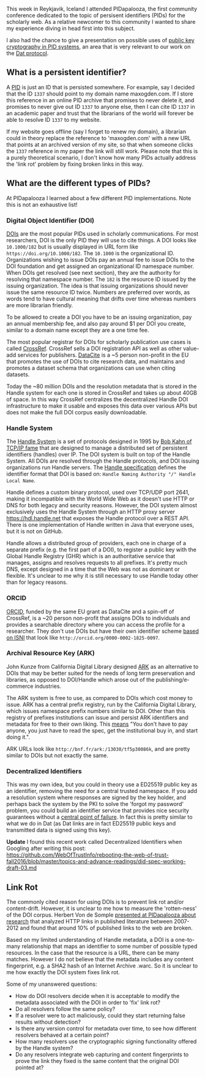 This week in Reykjavik, Iceland I attended PIDapalooza, the first community conference dedicated to the topic of persisent identifiers (PIDs) for the scholarly web. As a relative newcomer to this community I wanted to share my experience diving in head first into this subject.

I also had the chance to give a presentation on possible uses of [public key cryptography in PID systems](https://github.com/maxogden/pidapalooza2016), an area that is very relevant to our work on the [Dat protocol](https://github.com/datproject/docs/blob/master/papers/dat-paper.pdf).

## What is a persistent identifier?

A [PID](https://en.wikipedia.org/wiki/Persistent_identifier) is just an ID that is persisted somewhere. For example, say I decided that the ID `1337` should point to my domain name maxogden.com. If I store this reference in an online PID archive that promises to never delete it, and promises to never give out ID `1337` to anyone else, then I can cite ID `1337` in an academic paper and trust that the librarians of the world will forever be able to resolve ID `1337` to my website.

If my website goes offline (say I forget to renew my domain), a librarian could in theory replace the reference to 'maxogden.com' with a new URL that points at an archived version of my site, so that when someone clicks the `1337` reference in my paper the link will still work. Please note that this is a purely theoretical scenario, I don't know how many PIDs actually address the 'link rot' problem by fixing broken links in this way.

## What are the different types of PIDs?

At PIDapalooza I learned about a few different PID implementations. Note this is not an exhaustive list!

### Digital Object Identifier (DOI)

[DOIs](https://en.wikipedia.org/wiki/Digital_object_identifier) are the most popular PIDs used in scholarly communications. For most researchers, DOI is the only PID they will use to cite things. A DOI looks like `10.1000/182` but is usually displayed in URL form like `https://doi.org/10.1000/182`. The `10.1000` is the organizational ID. Organizations wishing to issue DOIs pay an annual fee to issue DOIs to the DOI foundation and get assigned an organizational ID namespace number. When DOIs get resolved (see next section), they are the authority for resolving that namespace number. The `182` is the resource ID issued by the issuing organization. The idea is that issuing organizations should never issue the same resource ID twice. Numbers are preferred over words, as words tend to have cultural meaning that drifts over time whereas numbers are more librarian friendly.

To be allowed to create a DOI you have to be an issuing organization, pay an annual membership fee, and also pay around $1 per DOI you create, similar to a domain name except they are a one time fee.

The most popular registrar for DOIs for scholarly publication use cases is called [CrossRef](http://www.crossref.org/). CrossRef sells a DOI registration API as well as other value-add services for publishers. [DataCite](https://www.datacite.org/) is a ~5 person non-profit in the EU that promotes the use of DOIs to cite research data, and maintains and promotes a dataset schema that organizations can use when citing datasets.

Today the ~80 million DOIs and the resolution metadata that is stored in the Handle system for each one is stored in CrossRef and takes up about 40GB of space. In this way CrossRef centralizes the decentralized Handle DOI infrastructure to make it usable and exposes this data over various APIs but does not make the full DOI corpus easily downloadable.

### Handle System

The [Handle System](https://en.wikipedia.org/wiki/Handle_System) is a set of protocols designed in 1995 by [Bob Kahn of TCP/IP fame](https://gcn.com/Articles/2009/05/18/GCN-Interview-with-Robert-Kahn.aspx?Page=2) that are designed to manage a distributed set of persistent identifiers (handles) over IP. The DOI system is built on top of the Handle System. All DOIs are resolved through the Handle protocols, and DOI issuing organizations run Handle servers. The [Handle specification](https://tools.ietf.org/html/draft-sun-handle-system-04) defines the identifier format that DOI is based on: `Handle Naming Authority "/" Handle Local Name`.

Handle defines a custom binary protocol, used over TCP/UDP port 2641, making it incompatible with the World Wide Web as it doesn't use HTTP or DNS for both legacy and security reasons. However, the DOI system almost exclusively uses the Handle System through an HTTP proxy server https://hdl.handle.net that exposes the Handle protocol over a REST API. There is one implementation of Handle written in Java that everyone uses, but it is not on GitHub.

Handle allows a distributed group of providers, each one in charge of a separate prefix (e.g. the first part of a DOI), to register a public key with the Global Handle Registry (GHR) which is an authoritative service that manages, assigns and resolves requests to all prefixes. It's pretty much DNS, except designed in a time that the Web was not as dominant or flexible. It's unclear to me why it is still necessary to use Handle today other than for legacy reasons.

### ORCID

[ORCID](http://orcid.org/), funded by the same EU grant as DataCite and a spin-off of CrossRef, is a ~20 person non-profit that assigns DOIs to individuals and provides a searchable directory where you can access the profile for a researcher. They don't use DOIs but have their own identifier scheme [based on ISNI](https://en.wikipedia.org/wiki/ORCID) that look like `http://orcid.org/0000-0002-1825-0097`.

### Archival Resource Key (ARK)

John Kunze from California Digital Library designed [ARK](https://en.wikipedia.org/wiki/Archival_Resource_Key) as an alternative to DOIs that may be better suited for the needs of long term preservation and libraries, as opposed to DOI/Handle which arose out of the publishing/e-commerce industries.

The ARK system is free to use, as compared to DOIs which cost money to issue. ARK has a central prefix registry, run by the California Digital Library, which issues namespace prefix numbers similar to DOI. Other than this registry of prefixes institutions can issue and persist ARK identifiers and metadata for free to their own liking. This [means](https://groups.google.com/forum/#!topic/digital-curation/JtzVwVVCPvA) "You don't have to pay anyone, you just have to read the spec, get the institutional buy in, and start doing it.".

ARK URLs look like `http://bnf.fr/ark:/13030/tf5p30086k`, and are pretty similar to DOIs but not exactly the same.

### Decentralized Identifiers

This was my own idea, but you could in theory use a ED25519 public key as an identifier, removing the need for a central trusted namespace. If you add a resolution system where responses are signed by the key holder, and perhaps back the system by the PKI to solve the 'forgot my password' problem, you could build an identifier service that provides nice security guarantees without a [central point of failure](http://blog.crossref.org/2015/01/problems-with-dx-doi-org-on-january-20th-2015-what-we-know.html). In fact this is pretty similar to what we do in Dat (as Dat links are in fact ED25519 public keys and transmitted data is signed using this key).

**Update** I found this recent work called Decentralized Identifiers when Googling after writing this post: https://github.com/WebOfTrustInfo/rebooting-the-web-of-trust-fall2016/blob/master/topics-and-advance-readings/did-spec-working-draft-03.md

## Link Rot

The commonly cited reason for using DOIs is to prevent link rot and/or content-drift. However, it is unclear to me how to measure the 'rotten-ness' of the DOI corpus. Herbert Von de Somple [presented at PIDapalooza about research](https://twitter.com/hvdsomp/status/796716360395059201) that analyzed HTTP links in published literature between 2007-2012 and found that around 10% of published links to the web are broken.

Based on my limited understanding of Handle metadata, a DOI is a one-to-many relationship that maps an identifier to some number of possible typed resources. In the case that the resource is a URL, there can be many matches. However I do not believe that the metadata includes any content fingerprint, e.g. a SHA2 hash of an Internet Archive .warc. So it is unclear to me how exactly the DOI system fixes link rot.

Some of my unanswered questions:

- How do DOI resolvers decide when it is acceptable to modify the metadata associated with the DOI in order to 'fix' link rot?
- Do all resolvers follow the same policy?
- If a resolver were to act maliciously, could they start returning false results without detection?
- Is there any version control for metadata over time, to see how different resolvers behaved at a certain point?
- How many resolvers use the cryptographic signing functionality offered by the Handle system?
- Do any resolvers integrate web capturing and content fingerprints to prove the link they fixed is the same content that the original DOI pointed at?
